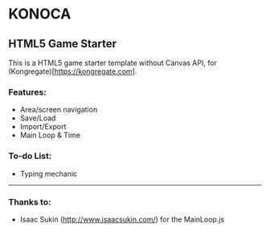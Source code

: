 # KONOCA

## HTML5 Game Starter
This is a HTML5 game starter template without Canvas API, for (Kongregate)[https://kongregate.com].

### Features:
- Area/screen navigation
- Save/Load
- Import/Export
- Main Loop & Time

### To-do List:
- Typing mechanic

---

### Thanks to:
- Isaac Sukin (http://www.isaacsukin.com/) for the MainLoop.js
